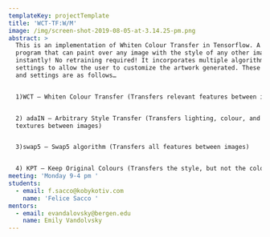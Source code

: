 ```yaml
---
templateKey: projectTemplate
title: 'WCT-TF:W/M'
image: /img/screen-shot-2019-08-05-at-3.14.25-pm.png
abstract: >
  This is an implementation of Whiten Colour Transfer in Tensorflow. A computer
  program that can paint over any image with the style of any other image
  instantly! No retraining required! It incorporates multiple algorithms and
  settings to allow the user to customize​ the artwork generated. These modes
  and settings are as follows…


  1)WCT – Whiten Colour Transfer (Transfers relevant features between images)


  2) adaIN – Arbitrary Style Transfer (Transfers lighting, colour, and relevant
  textures between images)


  3)swap5 – Swap5 algorithm (Transfers all features between images)


  4) KPT – Keep Original Colours (Transfers the style, but not the colour)
meeting: 'Monday 9-4 pm '
students:
  - email: f.sacco@kobykotiv.com
    name: 'Felice Sacco '
mentors:
  - email: evandalovsky@bergen.edu
    name: Emily Vandolvsky
---
```


